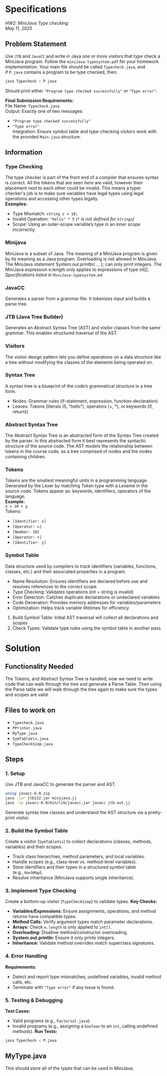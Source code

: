# Specifications
_HW2: MiniJava Type checking_  
_May 11, 2025_  

## Problem Statement
Use `JTB` and `JavaCC` and write in Java one or more visitors that type check a MiniJava program. Follow the `miniJava-typesystem.pdf` for your homework implementation.
Your main file should be called `Typecheck.java`, and if `P.java` contains a program to be type checked, then:
``` bash
java Typecheck < P.java
```
Should print either `"Program type checked successfully"` or `"Type error"`.

**Final Submission Requirements:**  
File Name: `Typecheck.java`  
Output: Exactly one of two messages:  
- `"Program type checked successfully"`  
- `"Type error"`  
Integration: Ensure symbol table and type-checking visitors work with the provided `Main.java` structure.  

## Information

### Type Checking  
The type checker is part of the front end of a compiler that ensures syntax is correct. All the tokens that are seen here are valid, however their placement next to each other could be invalid. This means a typer checker's job is to make sure variables have legal types using legal operations and accessing other types legally.  
**Examples:**  
- Type Mismatch: `string s = 10;`  
- Invalid Operation: `"hello" * 5` _(`*` is not defined for `Strings`)_  
- Scope: Using an outer-scope variable’s type in an inner scope incorrectly.  

### Minijava  
MiniJava is a subset of Java.  The meaning of a MiniJava program is 
given by its meaning as a Java program.  Overloading is not allowed 
in MiniJava. The MiniJava statement System.out.println( ... ); can 
only print integers. The MiniJava expression e.length only applies 
to expressions of type int[].  
_Specifications listed in `MiniJava-typesystem.md`._

### JavaCC
Generates a parser from a grammar file. It tokenizes input and builds a parse tree.

### JTB (Java Tree Builder)
Generates an Abstract Syntax Tree (AST) and visitor classes from the same grammar. This enables structured traversal of the AST.

### Visitors
The visitor design pattern lets you define operations on a data structure like a tree without modifying the classes of the elements being operated on.

### Syntax Tree
A syntax tree is a blueprint of the code’s grammatical structure in a tree form.
- Nodes: Grammar rules (if-statement, expression, function-declaration)
- Leaves: Tokens (literals (5, "hello"), operators (+, *), or keywords (if, return))

### Abstract Syntax Tree
The Abstract Syntax Tree is an abstracted form of the Syntax Tree created by the parser. In this abstracted form it best represents the syntactic structure of the source code.
The AST models the relationship between tokens in the course code, as a tree comprised of nodes and the nodes containing children.

### Tokens
Tokens are the smallest meaningful units in a programming language.
Generated by the Lexer by matching Token type with a Lexeme in the source code.
Tokens appear as: keywords, identifiers, operators of the language.  
**Example:**  
`x = 10 + y`  
Tokens:  
- `[Identifier: x]`
- `[Operator: =]`
- `[Number: 10]`
- `[Operator: +]`
- `[Identifier: y]`

### Symbol Table
Data structure used by compilers to track identifiers (variables, functions, classes, etc.) and their associated properties in a program.  
- Name Resolution: Ensures identifiers are declared before use and resolves references to the correct scope.  
- Type Checking: Validates operations (int + string is invalid)  
- Error Detection: Catches duplicate declarations or undeclared variables  
- Code Generation: Provides memory addresses for variables/parameters  
- Optimization: Helps track variable lifetimes for efficiency  

1. Build Symbol Table: Initial AST traversal will collect all declarations and scopes  
2. Check Types: Validate type rules using the symbol table in another pass

# Solution

## Functionality Needed
The Tokens, and Abstract Syntax Tree is handled, now we need to write code that can walk through the tree and generate a Parse Table. Then using the Parse table we will walk through the tree again to make sure the types and scopes are valid.

## Files to work on
- `Typecheck.java`
- `PPrinter.java`
- `MyType.java`
- `SymTableVis.java`
- `TypeCheckSimp.java`

## Steps

### 1. Setup
Use JTB and JavaCC to generate the parser and AST.
``` bash
unzip javacc-6.0.zip
java -jar jtb132.jar minijava.jj
java -cp javacc-6.0/bin/lib/javacc.jar javacc jtb.out.jj
```
Generate syntax tree classes and understand the AST structure via a pretty-print visitor.

### 2. Build the Symbol Table
Create a visitor (`SymTableVis`) to collect declarations (classes, methods, variables) and their scopes.
- Track class hierarchies, method parameters, and local variables.
- Handle scopes (e.g., class-level vs. method-level variables).
- Store identifiers and their types in a structured symbol table (e.g., `HashMap`).
- Resolve inheritance (MiniJava supports single inheritance).

### 3. Implement Type Checking
Create a bottom-up visitor (`TypeCheckSimp`) to validate types.
**Key Checks:**
- **Variables/Expressions:** Ensure assignments, operations, and method returns have compatible types.
- **Method Calls:** Verify argument types match parameter declarations.
- **Arrays:** Check `e.length` is only applied to `int[]`.
- **Overloading:** Disallow method/constructor overloading.
- **System.out.println:** Ensure it only prints integers.
- **Inheritance:** Validate method overrides match superclass signatures.

### 4. Error Handling
**Requirements:**
- Detect and report type mismatches, undefined variables, invalid method calls, etc.
- Terminate with `"Type error"` if any issue is found.

### 5. Testing & Debugging
**Test Cases:**
- Valid programs (e.g., `Factorial.java`).
- Invalid programs (e.g., assigning a `boolean` to an `int`, calling undefined methods).
**Run Tests:**
``` bash
java Typecheck < P.java
```

## MyType.java
This should store all of the types that can be used in MiniJava.